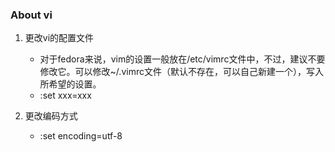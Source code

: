 ### About vi

1. 更改vi的配置文件
    + 对于fedora来说，vim的设置一般放在/etc/vimrc文件中，不过，建议不要修改它。可以修改~/.vimrc文件（默认不存在，可以自己新建一个），写入所希望的设置。
    + :set xxx=xxx

2. 更改编码方式
    + :set encoding=utf-8